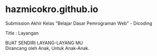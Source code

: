 # hazmicokro.github.io
Submission Akhir Kelas "Belajar Dasar Pemrograman Web" - Dicoding

Title : Layangan

BUAT SENDIRI LAYANG-LAYANG MU \
Dirancang oleh Anak, Untuk Anak-Anak.
